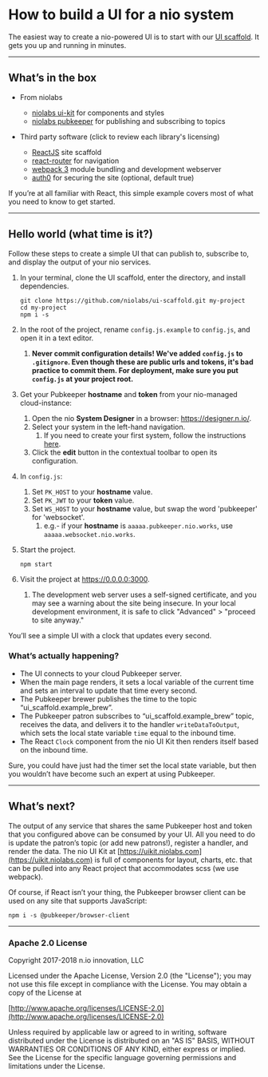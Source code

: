 # How to build a UI for a nio system
The easiest way to create a nio-powered UI is to start with our [UI scaffold](https://github.com/niolabs/ui-scaffold). It gets you up and running in minutes.

---

## What’s in the box

- From niolabs
    - [niolabs ui-kit](https://uikit.niolabs.com/) for components and styles
    - [niolabs pubkeeper](https://niolabs.com/product/pubkeeper) for publishing and subscribing to topics

- Third party software (click to review each library's licensing)
    - [ReactJS](https://reactjs.org/) site scaffold
    - [react-router](https://reacttraining.com/react-router/) for navigation
    - [webpack 3](https://webpack.js.org/) module bundling and development webserver
    - [auth0](https://auth0.com/) for securing the site (optional, default true)

If you’re at all familiar with React, this simple example covers most of what you need to know to get started.

---

## Hello world (what time is it?)

Follow these steps to create a simple UI that can publish to, subscribe to, and display the output of your nio services.

1. In your terminal, clone the UI scaffold, enter the directory, and install dependencies.
    ```
    git clone https://github.com/niolabs/ui-scaffold.git my-project
    cd my-project
    npm i -s
    ```

1. In the root of the project, rename `config.js.example` to `config.js`, and open it in a text editor.
    1. **Never commit configuration details! We've added `config.js` to `.gitignore`. Even though these are public urls and tokens, it's bad practice to commit them. For deployment, make sure you put `config.js` at your project root.**

1. Get your Pubkeeper **hostname** and **token** from your nio-managed cloud-instance:
    1. Open the nio **System Designer** in a browser: https://designer.n.io/.
    1. Select your system in the left-hand navigation.
        1. If you need to create your first system, follow the instructions [here](/system-designer/designer-tasks.html).
    1. Click the **edit** button in the contextual toolbar to open its configuration.

1. In `config.js`:
    1. Set `PK_HOST` to your **hostname** value.
    1. Set `PK_JWT` to your **token** value.
    1. Set `WS_HOST` to your **hostname** value, but swap the word 'pubkeeper' for 'websocket'.
        1. e.g.- if your **hostname** is `aaaaa.pubkeeper.nio.works`, use `aaaaa.websocket.nio.works`.

1. Start the project.
    ```
    npm start
    ```

1. Visit the project at https://0.0.0.0:3000.
    1. The development web server uses a self-signed certificate, and you may see a warning about the site being insecure. In your local development environment, it is safe to click "Advanced" > "proceed to site anyway."

You’ll see a simple UI with a clock that updates every second.

### What’s actually happening?

  - The UI connects to your cloud Pubkeeper server.
  - When the main page renders, it sets a local variable of the current time and sets an interval to update that time every second.
  - The Pubkeeper brewer publishes the time to the topic “ui_scaffold.example_brew”.
  - The Pubkeeper patron subscribes to “ui_scaffold.example_brew” topic, receives the data, and delivers it to the handler `writeDataToOutput`, which sets the local state variable `time` equal to the inbound time.
  - The React `Clock` component from the nio UI Kit then renders itself based on the inbound time.

Sure, you could have just had the timer set the local state variable, but then you wouldn’t have become such an expert at using Pubkeeper.

---

## What’s next?
The output of any service that shares the same Pubkeeper host and token that you configured above can be consumed by your UI. All you need to do is update the patron’s topic (or add new patrons!), register a handler, and render the data.
The nio UI Kit at [https://uikit.niolabs.com](https://uikit.niolabs.com) is full of components for layout, charts, etc. that can be pulled into any React project that accommodates scss (we use webpack).

Of course, if React isn’t your thing, the Pubkeeper browser client can be used on any site that supports JavaScript:
 ```
 npm i -s @pubkeeper/browser-client
 ```

---

### Apache 2.0 License

Copyright 2017-2018 n.io innovation, LLC

Licensed under the Apache License, Version 2.0 (the "License");
you may not use this file except in compliance with the License.
You may obtain a copy of the License at

[http://www.apache.org/licenses/LICENSE-2.0](http://www.apache.org/licenses/LICENSE-2.0)

Unless required by applicable law or agreed to in writing, software
distributed under the License is distributed on an "AS IS" BASIS,
WITHOUT WARRANTIES OR CONDITIONS OF ANY KIND, either express or implied.
See the License for the specific language governing permissions and
limitations under the License.
